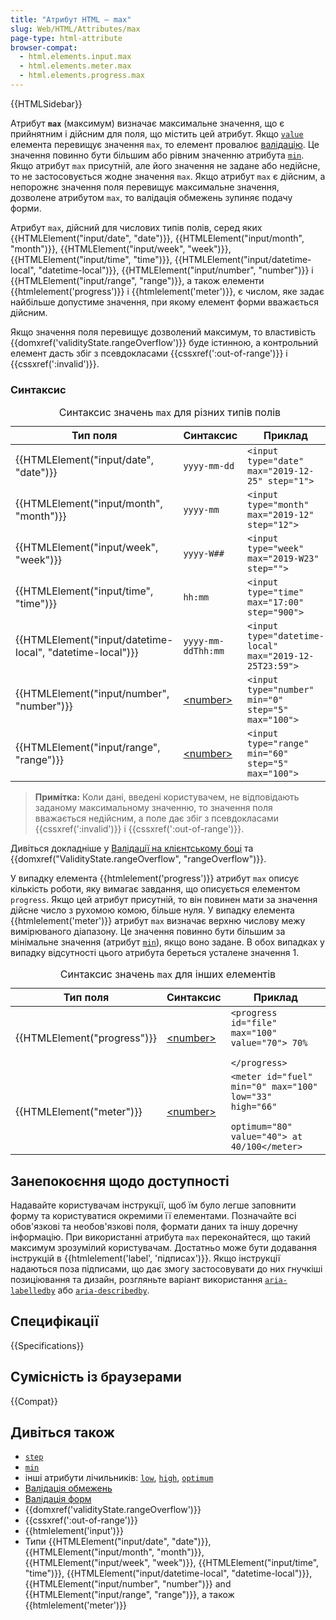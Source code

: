 ```yaml
---
title: "Атрибут HTML – max"
slug: Web/HTML/Attributes/max
page-type: html-attribute
browser-compat:
  - html.elements.input.max
  - html.elements.meter.max
  - html.elements.progress.max
---
```


{{HTMLSidebar}}

Атрибут **`max`** (максимум) визначає максимальне значення, що є прийнятним і дійсним для поля, що містить цей атрибут. Якщо [`value`](/uk/docs/Web/HTML/Element/input#value-znachennia) елемента перевищує значення `max`, то елемент провалює [валідацію](/uk/docs/Learn/Forms/Form_validation). Це значення повинно бути більшим або рівним значенню атрибута [`min`](min). Якщо атрибут `max` присутній, але його значення не задане або недійсне, то не застосовується жодне значення `max`. Якщо атрибут `max` є дійсним, а непорожнє значення поля перевищує максимальне значення, дозволене атрибутом `max`, то валідація обмежень зупиняє подачу форми.

Атрибут `max`, дійсний для числових типів полів, серед яких {{HTMLElement("input/date", "date")}}, {{HTMLElement("input/month", "month")}}, {{HTMLElement("input/week", "week")}}, {{HTMLElement("input/time", "time")}}, {{HTMLElement("input/datetime-local", "datetime-local")}}, {{HTMLElement("input/number", "number")}} і {{HTMLElement("input/range", "range")}}, а також елементи {{htmlelement('progress')}} і {{htmlelement('meter')}}, є числом, яке задає найбільше допустиме значення, при якому елемент форми вважається дійсним.

Якщо значення поля перевищує дозволений максимум, то властивість {{domxref('validityState.rangeOverflow')}} буде істинною, а контрольний елемент дасть збіг з псевдокласами {{cssxref(':out-of-range')}} і {{cssxref(':invalid')}}.

### Синтаксис

<table class="no-markdown">
  <caption>
    Синтаксис значень
    <code>max</code>
    для різних типів полів
  </caption>
  <thead>
    <tr>
      <th>Тип поля</th>
      <th>Синтаксис</th>
      <th>Приклад</th>
    </tr>
  </thead>
  <tbody>
    <tr>
      <td>{{HTMLElement("input/date", "date")}}</td>
      <td><code>yyyy-mm-dd</code></td>
      <td><code>&#x3C;input type="date" max="2019-12-25" step="1"></code></td>
    </tr>
    <tr>
      <td>{{HTMLElement("input/month", "month")}}</td>
      <td><code>yyyy-mm</code></td>
      <td><code>&#x3C;input type="month" max="2019-12" step="12"></code></td>
    </tr>
    <tr>
      <td>{{HTMLElement("input/week", "week")}}</td>
      <td><code>yyyy-W##</code></td>
      <td><code>&#x3C;input type="week" max="2019-W23" step=""></code></td>
    </tr>
    <tr>
      <td>{{HTMLElement("input/time", "time")}}</td>
      <td><code>hh:mm</code></td>
      <td><code>&#x3C;input type="time" max="17:00" step="900"></code></td>
    </tr>
    <tr>
      <td>
        {{HTMLElement("input/datetime-local", "datetime-local")}}
      </td>
      <td><code>yyyy-mm-ddThh:mm</code></td>
      <td>
        <code>&#x3C;input type="datetime-local" max="2019-12-25T23:59"></code>
      </td>
    </tr>
    <tr>
      <td>{{HTMLElement("input/number", "number")}}</td>
      <td><a href="/uk/docs/Web/CSS/number">&#x3C;number></a></td>
      <td>
        <code>&#x3C;input type="number" min="0" step="5" max="100"></code>
      </td>
    </tr>
    <tr>
      <td>{{HTMLElement("input/range", "range")}}</td>
      <td><a href="/uk/docs/Web/CSS/number">&#x3C;number></a></td>
      <td>
        <code>&#x3C;input type="range" min="60" step="5" max="100"></code>
      </td>
    </tr>
  </tbody>
</table>

> **Примітка:** Коли дані, введені користувачем, не відповідають заданому максимальному значенню, то значення поля вважається недійсним, а поле дає збіг з псевдокласами {{cssxref(':invalid')}} і {{cssxref(':out-of-range')}}.

Дивіться докладніше у [Валідації на клієнтському боці](/uk/docs/Web/HTML/Constraint_validation) та {{domxref("ValidityState.rangeOverflow", "rangeOverflow")}}.

У випадку елемента {{htmlelement('progress')}} атрибут `max` описує кількість роботи, яку вимагає завдання, що описується елементом `progress`. Якщо цей атрибут присутній, то він повинен мати за значення дійсне число з рухомою комою, більше нуля. У випадку елемента {{htmlelement('meter')}} атрибут `max` визначає верхню числову межу вимірюваного діапазону. Це значення повинно бути більшим за мінімальне значення (атрибут [`min`](/uk/docs/Web/HTML/Attributes/min)), якщо воно задане. В обох випадках у випадку відсутності цього атрибута береться усталене значення 1.

<table class="no-markdown">
  <caption>
    Синтаксис значень
    <code>max</code> для інших елементів
  </caption>
  <thead>
    <tr>
      <th>Тип поля</th>
      <th>Синтаксис</th>
      <th>Приклад</th>
    </tr>
  </thead>
  <tbody>
    <tr>
      <td>{{HTMLElement("progress")}}</td>
      <td><a href="/uk/docs/Web/CSS/number">&#x3C;number></a></td>
      <td>
        <code
          >&#x3C;progress id="file" max="100" value="70"> 70%
          &#x3C;/progress></code
        >
      </td>
    </tr>
    <tr>
      <td>{{HTMLElement("meter")}}</td>
      <td><a href="/uk/docs/Web/CSS/number">&#x3C;number></a></td>
      <td>
        <code
          >&#x3C;meter id="fuel" min="0" max="100" low="33" high="66"
          optimum="80" value="40"> at 40/100&#x3C;/meter></code
        >
      </td>
    </tr>
  </tbody>
</table>

## Занепокоєння щодо доступності

Надавайте користувачам інструкції, щоб їм було легше заповнити форму та користуватися окремими її елементами. Позначайте всі обов'язкові та необов'язкові поля, формати даних та іншу доречну інформацію. При використанні атрибута `max` переконайтеся, що такий максимум зрозумілий користувачам. Достатньо може бути додавання інструкцій в {{htmlelement('label', 'підписах')}}. Якщо інструкції надаються поза підписами, що дає змогу застосовувати до них гнучкіші позиціювання та дизайн, розгляньте варіант використання [`aria-labelledby`](/uk/docs/Web/Accessibility/ARIA/Attributes/aria-labelledby) або [`aria-describedby`](/uk/docs/Web/Accessibility/ARIA/Attributes/aria-describedby).

## Специфікації

{{Specifications}}

## Сумісність із браузерами

{{Compat}}

## Дивіться також

- [`step`](/uk/docs/Web/HTML/Attributes/step)
- [`min`](/uk/docs/Web/HTML/Attributes/min)
- інші атрибути лічильників: [`low`](/uk/docs/Web/HTML/Attributes/low), [`high`](/uk/docs/Web/HTML/Attributes/high), [`optimum`](/uk/docs/Web/HTML/Attributes/optimum)
- [Валідація обмежень](/uk/docs/Web/HTML/Constraint_validation)
- [Валідація форм](/uk/docs/Learn/Forms/Form_validation)
- {{domxref('validityState.rangeOverflow')}}
- {{cssxref(':out-of-range')}}
- {{htmlelement('input')}}
- Типи {{HTMLElement("input/date", "date")}}, {{HTMLElement("input/month", "month")}}, {{HTMLElement("input/week", "week")}}, {{HTMLElement("input/time", "time")}}, {{HTMLElement("input/datetime-local", "datetime-local")}}, {{HTMLElement("input/number", "number")}} and {{HTMLElement("input/range", "range")}}, а також {{htmlelement('meter')}}
